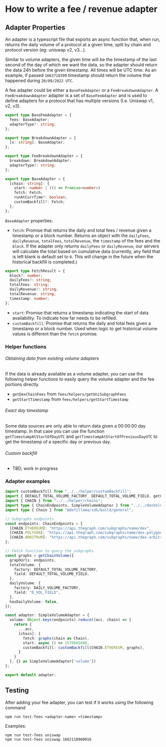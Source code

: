 # How to write a fee / revenue adapter

## Adapter Properties

An adapter is a typescript file that exports an async function that, when run, returns the daily volume of a protocol at a given time, split by chain and protocol version (eg: uniswap v2, v3...).

Similar to volume adapters, the given time will be the timestamp of the last second of the day of which we want the data, so the adapter should return the data 24h before the given timestamp. All times will be UTC time. As an example, if passed `1663718399` timestamp should return the volume that happened during `20/09/2022 UTC`.

A fee adapter could be either a `BaseFeeAdapter` or a `FeeBreakdownAdapter`. A `FeeBreakdownAdapter` adapter is a set of `BaseFeeAdapter` and is used to define adapters for a protocol that has multiple versions (I.e. Uniswap v1, v2, v3). 

```typescript
export type BaseFeeAdapter = {
  fees: BaseAdapter;
  adapterType?: string;
};

export type BreakdownAdapter = {
  [x: string]: BaseAdapter;
};

export type FeeBreakdownAdapter = {
  breakdown: BreakdownAdapter;
  adapterType?: string;
};

export type BaseAdapter = {
  [chain: string]: {
    start: number | (() => Promise<number>)
    fetch: Fetch;
    runAtCurrTime?: boolean;
    customBackfill?: Fetch;
  };
};
```

`BaseAdapter` properties:
- `fetch`: Promise that returns the daily and total fees / revenue given a timestamp or a block number. Returns an object with the `dailyFees`, `dailyRevenue`, `totalFees`, `totalRevenue`, the `timestamp` of the fees and the `block`. If the adapter only returns `dailyFees` or `dailyRevenue`, our servers will calculate the total based on cumulative data (currently, any field that is left blank is default set to `0`. This will change in the future when the historical backfill is completed.)

```typescript
export type FetchResult = {
  block?: number;
  dailyFees?: string;
  totalFees: string;
  dailyRevenue?: string;
  totalRevenue: string;
  timestamp: number;
};
```
- `start`: Promise that returns a timestamp indicating the start of data availability. To indicate how far needs to be refilled.
- `customBackfill`: Promise that returns the daily and total fees given a timestamp or a block number. Used when logic to get historical volume values is different than the `fetch` promise.


### Helper functions
###### Obtaining data from existing volume adapters
If the data is already available as a volume adapter, you can use the following helper functions to easily query the volume adapter and the fee portions directly.
- `getDexChainFees` from `fees/helpers/getUniSubgraphFees`
- `getStartTimestamp` from `fees/helpers/getStartTimestamp`

###### Exact day timestamp
Some data sources are only able to return data given a 00:00:00 day timestamp. In that case you can use the function `getTimestampAtStartOfDayUTC` and `getTimestampAtStartOfPreviousDayUTC` to get the timestamp of a specific day or previous day.

###### Custom backfill
- TBD, work in progress



### Adapter examples
```typescript
import customBackfill from "../../helper/customBackfill";
import { DEFAULT_TOTAL_VOLUME_FACTORY, DEFAULT_TOTAL_VOLUME_FIELD, getChainVolume } from "../../helper/getUniSubgraphVolume";
import { CHAIN } from "../../helper/chains";
import type { ChainEndpoints, SimpleVolumeAdapter } from "../../dexVolume.type";
import type { Chain } from "@defillama/sdk/build/general";

// Subgraphs endpoints
const endpoints: ChainEndpoints = {
  [CHAIN.ETHEREUM]: "https://api.thegraph.com/subgraphs/name/dex",
  [CHAIN.POLYGON]: "https://api.thegraph.com/subgraphs/name/dex-polygon",
  [CHAIN.ARBITRUM]: "https://api.thegraph.com/subgraphs/name/dex-arbitrum",
};

// Fetch function to query the subgraphs
const graphs = getChainVolume({
  graphUrls: endpoints,
  totalVolume: {
    factory: DEFAULT_TOTAL_VOLUME_FACTORY,
    field: DEFAULT_TOTAL_VOLUME_FIELD,
  },
  dailyVolume: {
    factory: DAILY_VOLUME_FACTORY,
    field: "D_VOL_FIELD",
  },
  hasDailyVolume: false,
});

const adapter: SimpleVolumeAdapter = {
  volume: Object.keys(endpoints).reduce((acc, chain) => {
    return {
      ...acc,
      [chain]: {
        fetch: graphs(chain as Chain),
        start: async () => 1570665600,
        customBackfill: customBackfill(CHAIN.ETHEREUM, graphs),
      }
    }
  }, {} as SimpleVolumeAdapter['volume'])
};

export default adapter;

```

## Testing

After adding your fee adapter, you can test if it works using the following command

`npm run test-fees <adapter-name> <timestamp>`

Examples:
```
npm run test-fees uniswap
npm run test-fees uniswap 1662110960016
```